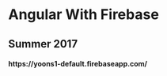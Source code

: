 # Angular With Firebase

## Summer 2017

<html>
 <h4>https://yoons1-default.firebaseapp.com/</h4>
 
</html>